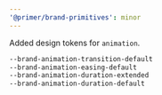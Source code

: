 ```yaml
---
'@primer/brand-primitives': minor
---
```


Added design tokens for `animation`.

```css
--brand-animation-transition-default
--brand-animation-easing-default
--brand-animation-duration-extended
--brand-animation-duration-default
```
